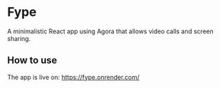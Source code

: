 # Fype
A minimalistic React app using Agora that allows video calls and screen sharing.

## How to use
The app is live on: https://fype.onrender.com/
